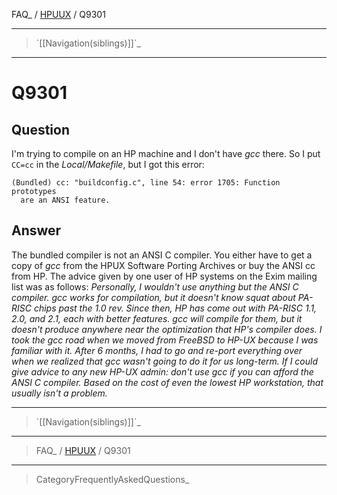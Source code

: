 FAQ\_ / [HPUUX](FAQ/HPUX) / Q9301

* * * * *

> \`[[Navigation(siblings)]]\`\_

* * * * *

Q9301
=====

Question
--------

I'm trying to compile on an HP machine and I don't have *gcc* there. So
I put `CC=cc` in the *Local/Makefile*, but I got this error:

    (Bundled) cc: "buildconfig.c", line 54: error 1705: Function prototypes
      are an ANSI feature.

Answer
------

The bundled compiler is not an ANSI C compiler. You either have to get a
copy of *gcc* from the HPUX Software Porting Archives or buy the ANSI cc
from HP. The advice given by one user of HP systems on the Exim mailing
list was as follows: *Personally, I wouldn't use anything but the ANSI C
compiler. gcc works for compilation, but it doesn't know squat about
PA-RISC chips past the 1.0 rev. Since then, HP has come out with PA-RISC
1.1, 2.0, and 2.1, each with better features. gcc will compile for them,
but it doesn't produce anywhere near the optimization that HP's compiler
does.* *I took the gcc road when we moved from FreeBSD to HP-UX because
I was familiar with it. After 6 months, I had to go and re-port
everything over when we realized that gcc wasn't going to do it for us
long-term. If I could give advice to any new HP-UX admin: don't use gcc
if you can afford the ANSI C compiler. Based on the cost of even the
lowest HP workstation, that usually isn't a problem.*

* * * * *

> \`[[Navigation(siblings)]]\`\_

* * * * *

> FAQ\_ / [HPUUX](FAQ/HPUX) / Q9301

* * * * *

> CategoryFrequentlyAskedQuestions\_
